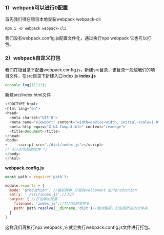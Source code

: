 ### 1）webpack可以进行0配置
首先我们得在项目本地安装webpack webpack-cli  
```javacript
npm i -D webpack webpack-cli
```
我们没有webpack.config.js配置文件化，通过执行npx webpack 它也可以打包。
### 2）webpack自定义打包
我们在根目录下配置webpack.config.js，新建src目录，该目录一般放我们的项目文件，在src目录下新建入口index.js
**index.js**
```javascript
console.log(11111);
```
新建src/index.html文件
```javascript
<!DOCTYPE html>
<html lang="en">
<head>
  <meta charset="UTF-8">
  <meta name="viewport" content="width=device-width, initial-scale=1.0">
  <meta http-equiv="X-UA-Compatible" content="ie=edge">
  <title>Document</title>
</head>
<body>
+     <script src="./dist/index.js"></script>
/* 引入打包后的文件 */
</body>
</html>
```
**webpack.config.js**
```javascript
const path = require('path');

module.exports = {
  mode: 'production', //模式两种 开发development 生产production
  entry: './src/index.js',//入口
  output: { //打包输出配置
    filename: 'index.js',//打包后的文件名
    path: path.resolve(__dirname,'dist')//绝对路径，打包后所在的文件夹
  }
}
``` 
这样我们再执行npx webpack ,它就会执行webpack.config.js文件进行打包。
